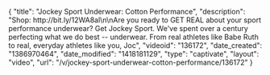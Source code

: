 {
    "title": "Jockey Sport Underwear: Cotton Performance",
    "description": "Shop: http:\/\/bit.ly\/12WA8al\n\nAre you ready to GET REAL about your sport performance underwear? Get Jockey Sport. We've spent over a century perfecting what we do best -- underwear. From real athletes like Babe Ruth to real, everyday athletes like you, Joc",
    "videoid": "136172",
    "date_created": "1386970464",
    "date_modified": "1418181129",
    "type": "captivate",
    "layout": "video",
    "url": "\/v\/jockey-sport-underwear-cotton-performance\/136172"
}
